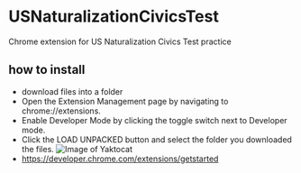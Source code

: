 # USNaturalizationCivicsTest
Chrome extension for US Naturalization Civics Test practice

## how to install
- download files into a folder
- Open the Extension Management page by navigating to chrome://extensions.
- Enable Developer Mode by clicking the toggle switch next to Developer mode.
- Click the LOAD UNPACKED button and select the folder you downloaded the files.
![Image of Yaktocat](https://developer.chrome.com/static/images/get_started/load_extension.png)
- https://developer.chrome.com/extensions/getstarted
